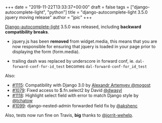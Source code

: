 +++
date = "2019-11-22T13:33:37+00:00"
draft = false
tags = ["django-autocomplete-light", "python"]
title = "django-autocomplete-light 3.5.0 jquery moving release"
author = "jpic"
+++

[Django-autocomplete-light](https://github.com/yourlabs/django-autocomplete-light) 3.5.0 was released, including **backward compatibility breaks**.

<!--more-->

- jquery.js has been **removed** from widget.media, this means that you are
  now responsible for ensuring that jquery is loaded in your page prior to
  displaying the form (form.media).

- trailing dash was replaced by underscore in forward conf, ie.
  `dal-forward-conf-for-id_test` becomes `dal-forward-conf-for_id_test`

Also:

- [#1115](https://github.com/yourlabs/django-autocomplete-light/issues/1115): Compatibility with Django 3.0 by [Alexandr Artemyev @mogost](https://github.com/mogost)
- [#1079](https://github.com/yourlabs/django-autocomplete-light/issues/1079): Fixed access to $.fn.select2 by David [@dwasyl](https://github.com/dwasyl)
- [#1118](https://github.com/yourlabs/django-autocomplete-light/issues/1118): Highlight select field with error to match Django style by [@tchatow](https://github.com/tchatow)
- [#1099](https://github.com/yourlabs/django-autocomplete-light/issues/1099): django-nested-admin forwarded field fix by [@akshenc](https://github.com/akshenc)

Also, tests now run fine on Travis, **big** thanks to [@jorrit-wehelp](https://github.com/yourlabs/django-autocomplete-light).
